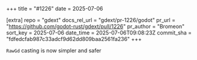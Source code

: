 +++
title = "#1226"
date = 2025-07-06

[extra]
repo = "gdext"
docs_rel_url = "gdext/pr-1226/godot"
pr_url = "https://github.com/godot-rust/gdext/pull/1226"
pr_author = "Bromeon"
sort_key = 2025-07-06
date_time = 2025-07-06T09:08:23Z
commit_sha = "fdfedcfab987c33adcf9d62dd809baa2561fa236"
+++

`RawGd` casting is now simpler and safer
